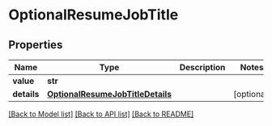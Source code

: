 # OptionalResumeJobTitle


## Properties
Name | Type | Description | Notes
------------ | ------------- | ------------- | -------------
**value** | **str** |  | 
**details** | [**OptionalResumeJobTitleDetails**](OptionalResumeJobTitleDetails.md) |  | [optional] 

[[Back to Model list]](../README.md#documentation-for-models) [[Back to API list]](../README.md#documentation-for-api-endpoints) [[Back to README]](../README.md)


